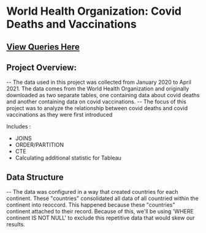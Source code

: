 # World Health Organization: Covid Deaths and Vaccinations

## [View Queries Here](https://github.com/jgreshy/Covid-Portfolio-Project/blob/main/queries)

## Project Overview:
-- The data used in this project was collected from January 2020 to April 2021. The data comes from the World Health Organization and originally downloaded as two separate tables, one containing data about covid deaths and another containing data on covid vaccinations.
-- The focus of this project was to analyze the relationship between covid deaths and covid vaccinations as they were first introduced

Includes :
- JOINS
- ORDER/PARTITION
- CTE
- Calculating additional statistic for Tableau

## Data Structure
-- The data was configured in a way that created countries for each continent. These "countries" consolidated all data of all countried within the continent into reoccord. This happened because these "countries" continent attached to their record. Because of this, we'll be using 'WHERE continent IS NOT NULL' to exclude this repetitive data that would skew our results.
